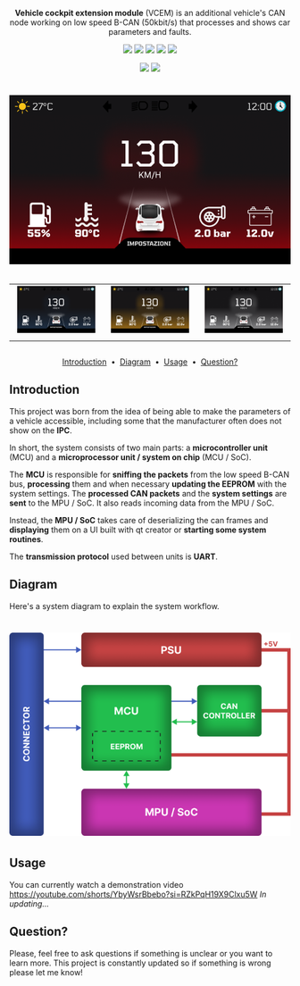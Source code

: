 <p align="center">
    <strong>Vehicle cockpit extension module</strong> (VCEM) is an additional vehicle's CAN node working on low speed B-CAN (50kbit/s) that processes and shows car parameters and faults.
</p>
<p align="center">
    <a target="_blank"><img href="https://en.wikipedia.org/wiki/C%2B%2B" src="https://img.shields.io/badge/c++-%2300599C.svg?style=for-the-badge&logo=c%2B%2B&logoColor=white"/></a>    
    <a target="_blank"><img href="https://en.wikipedia.org/wiki/C_(programming_language)" src="https://img.shields.io/badge/c-%2300599C.svg?style=for-the-badge&logo=c&logoColor=white"/></a>   
    <a target="_blank" href=""><img href="https://www.qt.io/" src="https://img.shields.io/badge/Qt-%23217346.svg?style=for-the-badge&logo=Qt&logoColor=white"/></a>
    <a target="_blank" href="https://en.wikipedia.org/wiki/Linux_on_embedded_systems"><img src="https://img.shields.io/badge/Linux-FCC624?style=for-the-badge&logo=linux&logoColor=black"/></a>
    <a target="_blank" href="https://www.figma.com/"><img src="https://img.shields.io/badge/figma-%23F24E1E.svg?style=for-the-badge&logo=figma&logoColor=white"/></a> 
    
</p>
<p align="center">
    <a target="_blank" href="https://www.youtube.com/channel/UC29L1qjXSVCqUSbJK69ms-Q"><img height="20" src="https://img.shields.io/badge/YouTube-%23FF0000.svg?style=for-the-badge&logo=YouTube&logoColor=white" /></a>
    <a target="_blank" href="https://www.linkedin.com/in/marco-sgr%C3%B2"><img height="20" src="https://img.shields.io/badge/LinkedIn-0077B5?style=for-the-badge&logo=linkedin&logoColor=white" /></a>
</p>

<h1 align="center">
  <a href="https://github.com/marcobackup/VehicleCockpitExtensionModule/">
    <img src="https://github.com/marcobackup/VehicleCockpitExtensionModule/blob/main/docs/UIScreenshot/homeRed.png?raw=true" alt="VCEM">
  </a>

  <table>
    <tr>
      <td>
        <img src="https://github.com/marcobackup/VehicleCockpitExtensionModule/blob/main/docs/UIScreenshot/homeBlue.png?raw=true" alt="VCEM">
      </td>
      <td>  
        <img src="https://github.com/marcobackup/VehicleCockpitExtensionModule/blob/main/docs/UIScreenshot/homeGold.png?raw=true" alt="VCEM">
      </td>
      <td>
        <img src="https://github.com/marcobackup/VehicleCockpitExtensionModule/blob/main/docs/UIScreenshot/homeSilver.png?raw=true" alt="VCEM">
      </td>
    </tr>
  </table>
</h1>


<p align="center">
<a href="#introduction">Introduction</a> &nbsp;&bull;&nbsp;
<a href="#installation">Diagram</a> &nbsp;&bull;&nbsp;
<a href="#usage">Usage</a> &nbsp;&bull;&nbsp;
<a href="#issue">Question?</a>
</p>

## Introduction
This project was born from the idea of ​​being able to make the parameters of a vehicle accessible, including some that the manufacturer often does not show on the **IPC**.

In short, the system consists of two main parts: a **microcontroller unit** (MCU) and a **microprocessor unit / system on chip** (MCU / SoC).

The **MCU** is responsible for **sniffing the packets** from the low speed B-CAN bus, **processing** them and when necessary **updating the EEPROM** with the system settings.
The **processed CAN packets** and the **system settings** are **sent** to the MPU / SoC.
It also reads incoming data from the MPU / SoC.

Instead, the **MPU / SoC** takes care of deserializing the can frames and **displaying** them on a UI built with qt creator or **starting some system routines**.

The **transmission protocol** used between units is **UART**.

## Diagram
Here's a system diagram to explain the system workflow.
<h1 align="center">
  <a href="https://github.com/marcobackup/VehicleCockpitExtensionModule/">
    <img src="https://github.com/marcobackup/VehicleCockpitExtensionModule/blob/main/docs/VCEMDiagramWorkflow.png?raw=true" alt="VCEM">
  </a>
</h1>

## Usage
You can currently watch a demonstration video
https://youtube.com/shorts/YbyWsrBbebo?si=RZkPqH19X9Clxu5W
_In updating..._

## Question?
Please, feel free to ask questions if something is unclear or you want to learn more. 
This project is constantly updated so if something is wrong please let me know!
